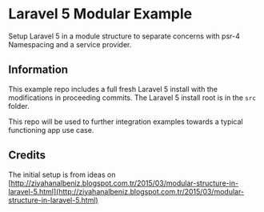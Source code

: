 # Laravel 5 Modular Example

Setup Laravel 5 in a module structure to separate concerns with psr-4 Namespacing and a service provider.

## Information
This example repo includes a full fresh Laravel 5 install with the modifications in proceeding commits. The Laravel 5 install root is in the `src` folder.

This repo will be used to further integration examples towards a typical functioning app use case.


## Credits
The initial setup is from ideas on [http://ziyahanalbeniz.blogspot.com.tr/2015/03/modular-structure-in-laravel-5.html](http://ziyahanalbeniz.blogspot.com.tr/2015/03/modular-structure-in-laravel-5.html)
